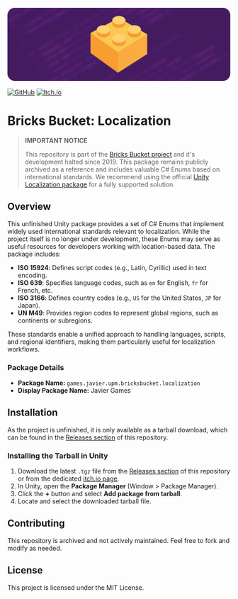 <p align="center"> 
  <img src="https://github.com/javier-games/pkg-bricks-bucket/blob/8fc42b7c389e50def2f283aa8fe080dc1dd7a884/~Docs/banner.png"/>
</p>

[![GitHub](https://img.shields.io/badge/GitHub-181717.svg?logo=github&logoColor=white)](https://github.com/javier-games/upm-localization)
[![Itch.io](https://img.shields.io/badge/itch.io-%23FF0B34.svg?logo=Itch.io&logoColor=white)](https://javier-games.itch.io/bricks-bucket)

# Bricks Bucket: Localization

>**IMPORTANT NOTICE**
>
>This repository is part of the [Bricks Bucket project](https://github.com/javier-games/upm-bricks-bucket) and it's development halted since 2019. This package remains publicly archived as a reference and includes valuable C# Enums based on international standards. We recommend using the official [Unity Localization package](https://docs.unity3d.com/Packages/com.unity.localization@latest) for a fully supported solution.

## Overview

This unfinished Unity package provides a set of C# Enums that implement widely used international standards relevant to localization. While the project itself is no longer under development, these Enums may serve as useful resources for developers working with location-based data. The package includes:

- **ISO 15924**: Defines script codes (e.g., Latin, Cyrillic) used in text encoding.
- **ISO 639**: Specifies language codes, such as `en` for English, `fr` for French, etc.
- **ISO 3166**: Defines country codes (e.g., `US` for the United States, `JP` for Japan).
- **UN M49**: Provides region codes to represent global regions, such as continents or subregions.

These standards enable a unified approach to handling languages, scripts, and regional identifiers, making them particularly useful for localization workflows.

### Package Details

- **Package Name:** `games.javier.upm.bricksbucket.localization`
- **Display Package Name:** Javier Games

## Installation

As the project is unfinished, it is only available as a tarball download, which can be found in the [Releases section](../../releases) of this repository.

### Installing the Tarball in Unity

1. Download the latest `.tgz` file from the [Releases section](https://github.com/javier-games/upm-localization/releases) of this repository or from the dedicated [itch.io page](https://javier-games.itch.io/bricks-bucket).
2. In Unity, open the **Package Manager** (Window > Package Manager).
3. Click the **+** button and select **Add package from tarball**.
4. Locate and select the downloaded tarball file.

## Contributing

This repository is archived and not actively maintained. Feel free to fork and modify as needed.

## License

This project is licensed under the MIT License.